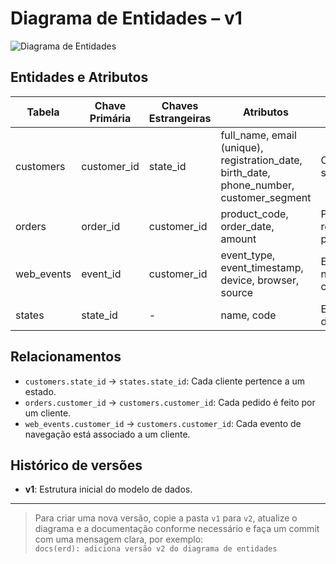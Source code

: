 # Diagrama de Entidades – v1

![Diagrama de Entidades](diagrama-entidades.png)

## Entidades e Atributos

| Tabela     | Chave Primária | Chaves Estrangeiras | Atributos                                                        | Descrição                        |
|------------|---------------|---------------------|-------------------------------------------------------------------|----------------------------------|
| customers  | customer_id   | state_id            | full_name, email (unique), registration_date, birth_date, phone_number, customer_segment | Clientes do sistema              |
| orders     | order_id      | customer_id         | product_code, order_date, amount                                  | Pedidos realizados pelos clientes|
| web_events | event_id      | customer_id         | event_type, event_timestamp, device, browser, source              | Eventos de navegação dos clientes|
| states     | state_id      | -                   | name, code                                                        | Estados/regiões dos clientes     |

## Relacionamentos

- `customers.state_id` → `states.state_id`: Cada cliente pertence a um estado.
- `orders.customer_id` → `customers.customer_id`: Cada pedido é feito por um cliente.
- `web_events.customer_id` → `customers.customer_id`: Cada evento de navegação está associado a um cliente.

## Histórico de versões

- **v1**: Estrutura inicial do modelo de dados.

---

> Para criar uma nova versão, copie a pasta `v1` para `v2`, atualize o diagrama e a documentação conforme necessário e faça um commit com uma mensagem clara, por exemplo:  
> `docs(erd): adiciona versão v2 do diagrama de entidades`
